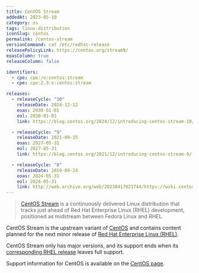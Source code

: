 ```yaml
---
title: CentOS Stream
addedAt: 2023-05-10
category: os
tags: linux-distribution
iconSlug: centos
permalink: /centos-stream
versionCommand: cat /etc/redhat-release
releasePolicyLink: https://centos.org/stream9/
eoasColumn: true
releaseColumn: false

identifiers:
  - cpe: cpe:/o:centos:stream
  - cpe: cpe:2.3:o:centos:stream

releases:
  - releaseCycle: "10"
    releaseDate: 2024-12-12
    eoas: 2030-01-01
    eol: 2030-01-01
    link: https://blog.centos.org/2024/12/introducing-centos-stream-10/

  - releaseCycle: "9"
    releaseDate: 2021-09-15
    eoas: 2027-05-31
    eol: 2027-05-31
    link: https://blog.centos.org/2021/12/introducing-centos-stream-9/

  - releaseCycle: "8"
    releaseDate: 2019-09-24
    eoas: 2024-05-31
    eol: 2024-05-31
    link: http://web.archive.org/web/20230417021744/https://wiki.centos.org/Manuals/ReleaseNotes/CentOSStream
---
```


> [CentOS Stream](https://www.centos.org/centos-stream/) is a continuously delivered Linux
> distribution that tracks just ahead of Red Hat Enterprise Linux (RHEL) development, positioned as
> midstream between Fedora Linux and RHEL.

CentOS Stream is the upstream variant of [CentOS](/centos) and contains content planned for
the next minor release of [Red Hat Enterprise Linux (RHEL)](/rhel).

CentOS Stream only has major versions, and its support ends when its [corresponding RHEL release](/rhel)
leaves full support.

Support information for CentOS is available on the [CentOS page](/centos).
